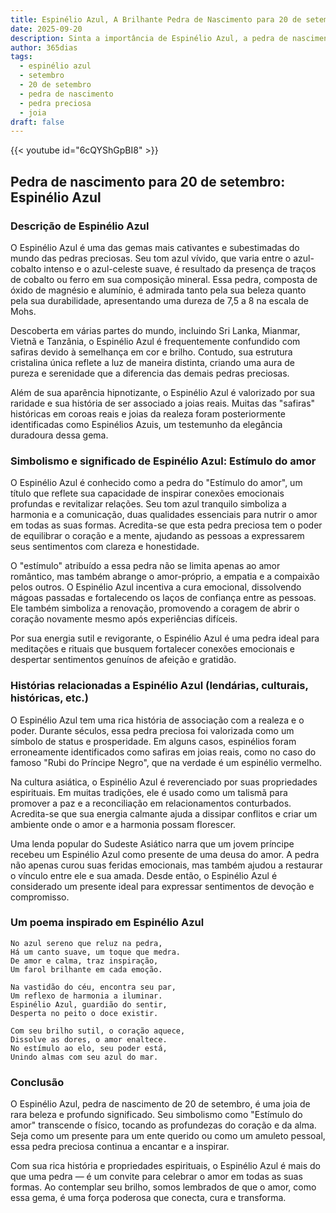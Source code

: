 ```yaml
---
title: Espinélio Azul, A Brilhante Pedra de Nascimento para 20 de setembro
date: 2025-09-20
description: Sinta a importância de Espinélio Azul, a pedra de nascimento de 20 de setembro que simboliza Estímulo do amor. Deixe que sua beleza e significado iluminem seu dia.
author: 365dias
tags:
  - espinélio azul
  - setembro
  - 20 de setembro
  - pedra de nascimento
  - pedra preciosa
  - joia
draft: false
---
```


{{< youtube id="6cQYShGpBI8" >}}

## Pedra de nascimento para 20 de setembro: Espinélio Azul

### Descrição de Espinélio Azul

O Espinélio Azul é uma das gemas mais cativantes e subestimadas do mundo das pedras preciosas. Seu tom azul vívido, que varia entre o azul-cobalto intenso e o azul-celeste suave, é resultado da presença de traços de cobalto ou ferro em sua composição mineral. Essa pedra, composta de óxido de magnésio e alumínio, é admirada tanto pela sua beleza quanto pela sua durabilidade, apresentando uma dureza de 7,5 a 8 na escala de Mohs.

Descoberta em várias partes do mundo, incluindo Sri Lanka, Mianmar, Vietnã e Tanzânia, o Espinélio Azul é frequentemente confundido com safiras devido à semelhança em cor e brilho. Contudo, sua estrutura cristalina única reflete a luz de maneira distinta, criando uma aura de pureza e serenidade que a diferencia das demais pedras preciosas.

Além de sua aparência hipnotizante, o Espinélio Azul é valorizado por sua raridade e sua história de ser associado a joias reais. Muitas das "safiras" históricas em coroas reais e joias da realeza foram posteriormente identificadas como Espinélios Azuis, um testemunho da elegância duradoura dessa gema.

### Simbolismo e significado de Espinélio Azul: Estímulo do amor

O Espinélio Azul é conhecido como a pedra do "Estímulo do amor", um título que reflete sua capacidade de inspirar conexões emocionais profundas e revitalizar relações. Seu tom azul tranquilo simboliza a harmonia e a comunicação, duas qualidades essenciais para nutrir o amor em todas as suas formas. Acredita-se que esta pedra preciosa tem o poder de equilibrar o coração e a mente, ajudando as pessoas a expressarem seus sentimentos com clareza e honestidade.

O "estímulo" atribuído a essa pedra não se limita apenas ao amor romântico, mas também abrange o amor-próprio, a empatia e a compaixão pelos outros. O Espinélio Azul incentiva a cura emocional, dissolvendo mágoas passadas e fortalecendo os laços de confiança entre as pessoas. Ele também simboliza a renovação, promovendo a coragem de abrir o coração novamente mesmo após experiências difíceis.

Por sua energia sutil e revigorante, o Espinélio Azul é uma pedra ideal para meditações e rituais que busquem fortalecer conexões emocionais e despertar sentimentos genuínos de afeição e gratidão.

### Histórias relacionadas a Espinélio Azul (lendárias, culturais, históricas, etc.)

O Espinélio Azul tem uma rica história de associação com a realeza e o poder. Durante séculos, essa pedra preciosa foi valorizada como um símbolo de status e prosperidade. Em alguns casos, espinélios foram erroneamente identificados como safiras em joias reais, como no caso do famoso "Rubi do Príncipe Negro", que na verdade é um espinélio vermelho.

Na cultura asiática, o Espinélio Azul é reverenciado por suas propriedades espirituais. Em muitas tradições, ele é usado como um talismã para promover a paz e a reconciliação em relacionamentos conturbados. Acredita-se que sua energia calmante ajuda a dissipar conflitos e criar um ambiente onde o amor e a harmonia possam florescer.

Uma lenda popular do Sudeste Asiático narra que um jovem príncipe recebeu um Espinélio Azul como presente de uma deusa do amor. A pedra não apenas curou suas feridas emocionais, mas também ajudou a restaurar o vínculo entre ele e sua amada. Desde então, o Espinélio Azul é considerado um presente ideal para expressar sentimentos de devoção e compromisso.

### Um poema inspirado em Espinélio Azul

```
No azul sereno que reluz na pedra,  
Há um canto suave, um toque que medra.  
De amor e calma, traz inspiração,  
Um farol brilhante em cada emoção.  

Na vastidão do céu, encontra seu par,  
Um reflexo de harmonia a iluminar.  
Espinélio Azul, guardião do sentir,  
Desperta no peito o doce existir.  

Com seu brilho sutil, o coração aquece,  
Dissolve as dores, o amor enaltece.  
No estímulo ao elo, seu poder está,  
Unindo almas com seu azul do mar.  
```

### Conclusão

O Espinélio Azul, pedra de nascimento de 20 de setembro, é uma joia de rara beleza e profundo significado. Seu simbolismo como "Estímulo do amor" transcende o físico, tocando as profundezas do coração e da alma. Seja como um presente para um ente querido ou como um amuleto pessoal, essa pedra preciosa continua a encantar e a inspirar.

Com sua rica história e propriedades espirituais, o Espinélio Azul é mais do que uma pedra — é um convite para celebrar o amor em todas as suas formas. Ao contemplar seu brilho, somos lembrados de que o amor, como essa gema, é uma força poderosa que conecta, cura e transforma.